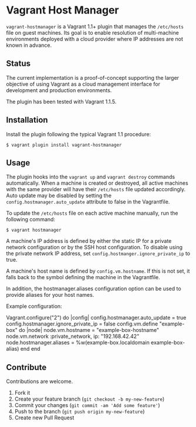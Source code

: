 Vagrant Host Manager
====================
`vagrant-hostmanager` is a Vagrant 1.1+ plugin that manages the `/etc/hosts`
file on guest machines. Its goal is to enable resolution of multi-machine
environments deployed with a cloud provider where IP addresses are not known
in advance.

Status
------
The current implementation is a proof-of-concept supporting the larger
objective of using Vagrant as a cloud management interface for development
and production environments.

The plugin has been tested with Vagrant 1.1.5.

Installation
------------
Install the plugin following the typical Vagrant 1.1 procedure:

    $ vagrant plugin install vagrant-hostmanager

Usage
-----
The plugin hooks into the `vagrant up` and `vagrant destroy` commands
automatically. When a machine is created or destroyed, all active
machines with the same provider will have their `/etc/hosts` file updated
accordingly. Auto update may be disabled by setting the
`config.hostmanager.auto_update` attribute to false in the Vagrantfile.

To update the `/etc/hosts` file on each active machine manually, run the
following command:

    $ vagrant hostmanager

A machine's IP address is defined by either the static IP for a private
network configuration or by the SSH host configuration. To disable
using the private network IP address, set `config.hostmanger.ignore_private_ip`
to true.

A machine's host name is defined by `config.vm.hostname`. If this is not
set, it falls back to the symbol defining the machine in the Vagrantfile.

In addition, the hostmanager.aliases configuration option can be used to provide aliases for your host names.

Example configuration:

  Vagrant.configure("2") do |config|
    config.hostmanager.auto_update = true
    config.hostmanager.ignore_private_ip = false
    config.vm.define "example-box" do |node|
       node.vm.hostname = "example-box-hostname"
       node.vm.network :private_network, ip: "192.168.42.42"
       node.hostmanager.aliases = %w(example-box.localdomain example-box-alias)
    end
  end

Contribute
----------
Contributions are welcome.

1. Fork it
2. Create your feature branch (`git checkout -b my-new-feature`)
3. Commit your changes (`git commit -am 'Add some feature'`)
4. Push to the branch (`git push origin my-new-feature`)
5. Create new Pull Request
